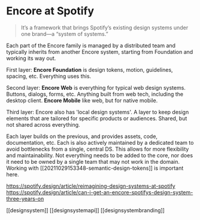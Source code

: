 # Encore at Spotify

> It’s a framework that brings Spotify’s existing design systems under one brand—a “system of systems.”

Each part of the Encore family is managed by a distributed team and typically inherits from another Encore system, starting from Foundation and working its way out.

First layer:
**Encore Foundation** is design tokens, motion, guidelines, spacing, etc. Everything uses this.

Second layer:
**Encore Web** is everything for typical web design systems. Buttons, dialogs, forms, etc. Anything built from web tech, including the desktop client.
**Encore Mobile** like web, but for native mobile.

Third layer:
Encore also has 'local design systems'. A layer to keep design elements that are tailored for specific products or audiences. Shared, but not shared across everything.

Each layer builds on the previous, and provides assets, code, documentation, etc. Each is also actively maintained by a dedicated team to avoid bottlenecks from a single, central DS. This allows for more flexibility and maintainability. Not everything needs to be added to the core, nor does it need to be owned by a single team that may not work in the domain. Working with [[20211029153348-semantic-design-tokens]] is important here.

https://spotify.design/article/reimagining-design-systems-at-spotify
https://spotify.design/article/can-i-get-an-encore-spotifys-design-system-three-years-on

[[designsystem]]
[[designsystemapi]]
[[designsystembranding]]